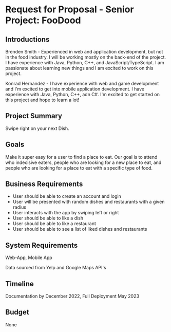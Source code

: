 
# Request for Proposal - Senior Project: FooDood

## Introductions

Brenden Smith - Experienced in web and application development, but not in the food industry. I will be working mostly on the back-end of the project. I have experience with Java, Python, C++, and JavaScript/TypeScript. I am passionate about learning new things and I am excited to work on this project.

Konrad Hernandez - I have experience with web and game development and I'm excited to get into mobile application development. I have experience with Java, Python, C++, adn C#. I'm excited to get started on this project and hope to learn a lot!

## Project Summary

Swipe right on your next Dish.

## Goals

Make it super easy for a user to find a place to eat. Our goal is to attend who indecisive eaters, people who are looking for a new place to eat, and people who are looking for a place to eat with a specific type of food.

## Business Requirements

- User should be able to create an account and login
- User will be presented with random dishes and restaurants with a given radius
- User interacts with the app by swiping left or right
- User should be able to like a dish
- User should be able to like a restaurant
- User should be able to see a list of liked dishes and restaurants

## System Requirements

Web-App, Mobile App

Data sourced from Yelp and Google Maps API's

## Timeline

Documentation by December 2022, Full Deployment May 2023

## Budget

None
